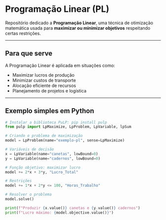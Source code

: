# Programação Linear (PL)

Repositório dedicado a **Programação Linear**, uma técnica de otimização matemática usada para **maximizar ou minimizar objetivos** respeitando certas restrições.

---

## Para que serve

A Programação Linear é aplicada em situações como:
- Maximizar lucros de produção
- Minimizar custos de transporte
- Alocação eficiente de recursos
- Planejamento de projetos e logística

---

## Exemplo simples em Python

```python
# Instalar a biblioteca PuLP: pip install pulp
from pulp import LpMaximize, LpProblem, LpVariable, lpSum

# Criando o problema de maximização
model = LpProblem(name="exemplo-pl", sense=LpMaximize)

# Variáveis de decisão
x = LpVariable(name="canetas", lowBound=0)
y = LpVariable(name="cadernos", lowBound=0)

# Função objetivo: maximizar lucro
model += 2*x + 3*y, "Lucro_Total"

# Restrições
model += 1*x + 2*y <= 100, "Horas_Trabalho"

# Resolver o problema
model.solve()

print(f"Produzir {x.value()} canetas e {y.value()} cadernos")
print(f"Lucro máximo: {model.objective.value()}")
